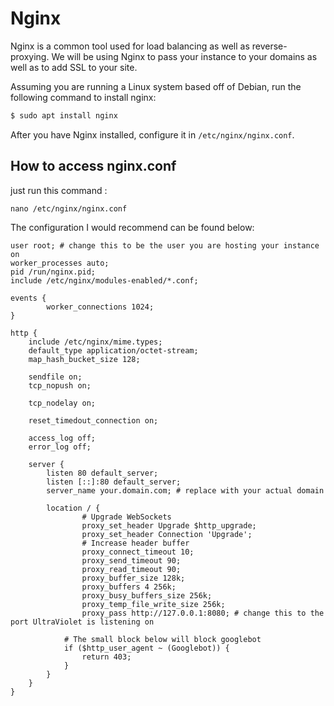 # Nginx
Nginx is a common tool used for load balancing as well as reverse-proxying. We will be using Nginx to pass your instance to your domains as well as to add SSL to your site.

Assuming you are running a Linux system based off of Debian, run the following command to install nginx:
```sh
$ sudo apt install nginx
```

After you have Nginx installed, configure it in `/etc/nginx/nginx.conf`. 
## How to access nginx.conf
just run this command :
```
nano /etc/nginx/nginx.conf
```
The configuration I would recommend can be found below:
```nginx
user root; # change this to be the user you are hosting your instance on
worker_processes auto;
pid /run/nginx.pid;
include /etc/nginx/modules-enabled/*.conf;

events {
        worker_connections 1024;
}

http {
    include /etc/nginx/mime.types;
    default_type application/octet-stream;
    map_hash_bucket_size 128;

    sendfile on;
    tcp_nopush on;

    tcp_nodelay on;

    reset_timedout_connection on;

    access_log off;
    error_log off;
    
    server {
        listen 80 default_server;
        listen [::]:80 default_server;
        server_name your.domain.com; # replace with your actual domain

        location / { 
                # Upgrade WebSockets
                proxy_set_header Upgrade $http_upgrade;
                proxy_set_header Connection 'Upgrade';
                # Increase header buffer
                proxy_connect_timeout 10; 
                proxy_send_timeout 90; 
                proxy_read_timeout 90; 
                proxy_buffer_size 128k;
                proxy_buffers 4 256k;
                proxy_busy_buffers_size 256k;
                proxy_temp_file_write_size 256k;
                proxy_pass http://127.0.0.1:8080; # change this to the port UltraViolet is listening on

            # The small block below will block googlebot
            if ($http_user_agent ~ (Googlebot)) {
                return 403;
            }
        }
    }
}
```
